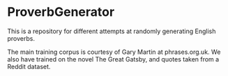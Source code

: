 # ProverbGenerator
This is a repository for different attempts at randomly generating English proverbs.

The main training corpus is courtesy of Gary Martin at phrases.org.uk. We also have trained on the novel The Great Gatsby, and quotes taken from a Reddit dataset.
